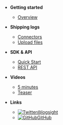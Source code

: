 <!-- docs/_sidebar.md -->

- **Getting started**
    - [Overview](/)

- **Shipping logs**
    - [Connectors](/shipping_logs/filebeats.md)
    - [Upload files](/shipping_logs/upload_files.md)

- **SDK & API**
    - [Quick Start](/sdk_api/quick_start.md)
    - [REST API](/sdk_api/rest_api.md)
    
- **Videos**
    - [5 minutes](/videos/5_minutes.md)
    - [Teaser](/videos/teaser.md)

- **Links**
    - [![Twitter](/assets/img/twitter.svg)@logsight](http://twitter.com/logsight)
    - [![GitHub](/assets/img/github.svg)GitHub](https://github.com/aiops)
